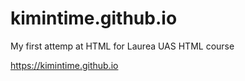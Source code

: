 # kimintime.github.io

My first attemp at HTML for Laurea UAS HTML course

https://kimintime.github.io
